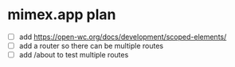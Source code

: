 # mimex.app plan

* [ ] add https://open-wc.org/docs/development/scoped-elements/
* [ ] add a router so there can be multiple routes
* [ ] add /about to test multiple routes
